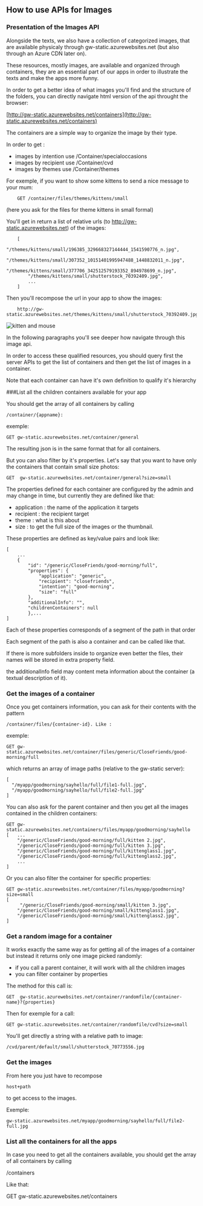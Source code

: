## How to use APIs for Images

### Presentation of the Images API

Alongside the texts, we also have a collection of categorized images, that are available physicaly through gw-static.azurewebsites.net (but also through an Azure CDN later on).

These resources, mostly images, are available and organized through containers, they are an essential part of our apps in order to illustrate the texts and make the apps more funny.

In order to get a better idea of what images you'll find and the structure of the folders, you can directly navigate html version of the api
throught the browser:

[http://gw-static.azurewebsites.net/containers](http://gw-static.azurewebsites.net/containers)
    
The containers are a simple way to organize the image by their type. 

In order to get :

* images by intention use /Container/specialoccasions
* images by recipient use /Container/cvd
* images by themes use /Container/themes

For exemple, if you want to show some kittens to send a nice message to your mum:

        GET /container/files/themes/kittens/small

(here you ask for the files for theme kittens in small formal)

You'll get in return a list of relative urls (to http://gw-static.azurewebsites.net) of the images:

        [
            "/themes/kittens/small/196385_329668327144444_1541590776_n.jpg",
            "/themes/kittens/small/307352_10151401995947488_1448832011_n.jpg",
            "/themes/kittens/small/377706_342512579193352_894978699_n.jpg",
            "/themes/kittens/small/shutterstock_70392409.jpg",
            ...
        ]

Then you'll recompose the url in your app to show the images:
        
        http://gw-static.azurewebsites.net/themes/kittens/small/shutterstock_70392409.jpg
        
![kitten and mouse](http://gw-static.azurewebsites.net/themes/kittens/small/shutterstock_70392409.jpg)
        

In the following paragraphs you'll see deeper how navigate through this image api.

In order to access these qualified resources, you should query first the server APIs to get the list of containers and 
then get the list of images in a container.

Note that each container can have it's own definition to qualify it's hierarchy


###List all the children containers available for your app

You should get the array of all containers by calling 

    /container/{appname}:

exemple:

    GET gw-static.azurewebsites.net/container/general

The resulting json is in the same format that for all containers.

But you can also filter by it's properties. 
Let's say that you want to have only the containers that contain small size photos:

    GET  gw-static.azurewebsites.net/container/general?size=small

The properties defined for each container are configured by the admin and may change in time, 
but currently they are defined like that:

- application : the name of the application it targets
- recipient : the recipient target
- theme : what is this about
- size : to get the full size of the images or the thumbnail.

These properties are defined as key/value pairs and look like:

    [
        ...
        {
            "id": "/generic/CloseFriends/good-morning/full",
            "properties": {
                "application": "generic",
                "recipient": "closefriends",
                "intention": "good-morning",
                "size": "full"
            },
            "additionalInfo": "",
            "childrenContainers": null
            },...
    ]

Each of these properties corresponds of a segment of the path in that order

Each segment of the path is also a container and can be called like that.

If there is more subfolders inside to organize even better the files, their names will be stored in extra property field.

the additionalInfo field may content meta information about the container (a textual description of it).

### Get the images of a container

Once you get containers information, you can ask for their contents with the pattern 

    /container/files/{container-id}. Like :

exemple:

    GET gw-static.azurewebsites.net/container/files/generic/CloseFriends/good-morning/full

which returns an array of image paths (relative to the gw-static server):

    [
      "/myapp/goodmorning/sayhello/full/file1-full.jpg",
      "/myapp/goodmorning/sayhello/full/file2-full.jpg"
    ]

You can also ask for the parent container and then you get all the images contained in the children containers:

    GET gw-static.azurewebsites.net/containers/files/myapp/goodmorning/sayhello
    [   ...
        "/generic/CloseFriends/good-morning/full/kitten 2.jpg",
        "/generic/CloseFriends/good-morning/full/kitten 3.jpg",
        "/generic/CloseFriends/good-morning/full/kittenglass1.jpg",
        "/generic/CloseFriends/good-morning/full/kittenglass2.jpg",
        ...
    ]

Or you can also filter the container for specific properties:

    GET gw-static.azurewebsites.net/container/files/myapp/goodmorning?size=small
    [
         "/generic/CloseFriends/good-morning/small/kitten 3.jpg",
        "/generic/CloseFriends/good-morning/small/kittenglass1.jpg",
        "/generic/CloseFriends/good-morning/small/kittenglass2.jpg",
    ]

### Get a random image for a container

It works exactly the same way as for getting all of the images of a container but instead it returns only one image picked randomly:

- if you call a parent container, it will work with all the children images
- you can filter container by properties

The method for this call is:

    GET  gw-static.azurewebsites.net/container/randomfile/{container-name}?{properties}

Then for exemple for a call:

    GET gw-static.azurewebsites.net/container/randomfile/cvd?size=small

You'll get directly a string with a relative path to image:

    /cvd/parent/default/small/shutterstock_70773556.jpg

### Get the images

From here you just have to recompose 

    host+path 

to get access to the images.

Exemple:

    gw-static.azurewebsites.net/myapp/goodmorning/sayhello/full/file2-full.jpg

### List all the containers for all the apps

In case you need to get all the containers available, you should get the array of all containers by calling

  /containers

Like that:
  
  GET gw-static.azurewebsites.net/containers
  
